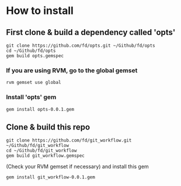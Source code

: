 # How to install

## First clone & build a dependency called 'opts'
```shell
git clone https://github.com/fd/opts.git ~/Github/fd/opts
cd ~/Github/fd/opts
gem build opts.gemspec
```

### If you are using RVM, go to the global gemset
```shell
rvm gemset use global
```

### Install 'opts' gem
```shell
gem install opts-0.0.1.gem
```

## Clone & build this repo
```shell
git clone https://github.com/fd/git_workflow.git ~/Github/fd/git_workflow
cd ~/Github/fd/git_workflow
gem build git_workflow.gemspec
```

(Check your RVM gemset if necessary) and install this gem

```shell
gem install git_workflow-0.0.1.gem
```